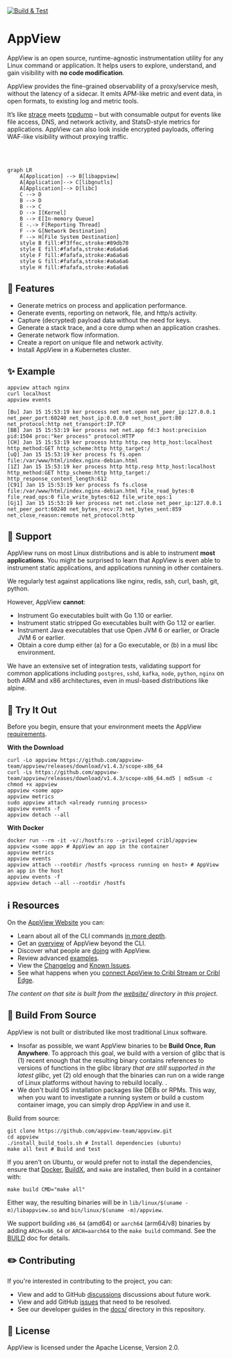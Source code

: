 [![Build & Test](https://github.com/appview-team/appview/actions/workflows/build-and-test.yml/badge.svg)](https://github.com/appview-team/appview/actions/workflows/build-and-test.yml)

# AppView

AppView is an open source, runtime-agnostic instrumentation utility for any Linux command or application. It helps users to explore, understand, and gain visibility with **no code modification**.

AppView provides the fine-grained observability of a proxy/service mesh, without the latency of a sidecar. It emits APM-like metric and event data, in open formats, to existing log and metric tools.

It’s like [strace](https://github.com/strace/strace) meets [tcpdump](https://www.tcpdump.org/) – but with consumable output for events like file access, DNS, and network activity, and StatsD-style metrics for applications. AppView can also look inside encrypted payloads, offering WAF-like visibility without proxying traffic.

<br />
<br />

```mermaid
graph LR
    A[Application] --> B[libappview]
    A[Application]--> C[libgnutls]
    A[Application]--> D[libc]
    C --> D
    B --> D
    B --> C
    D --> I[Kernel]
    B --> E[In-memory Queue]
    E -.-> F[Reporting Thread]
    F --> G[Network Destination]
    F --> H[File System Destination]
    style B fill:#f3ffec,stroke:#89db70
    style E fill:#fafafa,stroke:#a6a6a6
    style F fill:#fafafa,stroke:#a6a6a6
    style G fill:#fafafa,stroke:#a6a6a6
    style H fill:#fafafa,stroke:#a6a6a6
```

## 💎 Features

- Generate metrics on process and application performance.
- Generate events, reporting on network, file, and http/s activity.
- Capture (decrypted) payload data without the need for keys.
- Generate a stack trace, and a core dump when an application crashes.
- Generate network flow information.
- Create a report on unique file and network activity.
- Install AppView in a Kubernetes cluster.

## ✨ Example

```
appview attach nginx
curl localhost
appview events
```
```
[Bu] Jan 15 15:53:19 ker process net net.open net_peer_ip:127.0.0.1 net_peer_port:60240 net_host_ip:0.0.0.0 net_host_port:80 net_protocol:http net_transport:IP.TCP
[BB] Jan 15 15:53:19 ker process net net.app fd:3 host:precision pid:1504 proc:"ker process" protocol:HTTP
[CH] Jan 15 15:53:19 ker process http http.req http_host:localhost http_method:GET http_scheme:http http_target:/
[uQ] Jan 15 15:53:19 ker process fs fs.open file:/var/www/html/index.nginx-debian.html
[1Z] Jan 15 15:53:19 ker process http http.resp http_host:localhost http_method:GET http_scheme:http http_target:/ http_response_content_length:612
[C91] Jan 15 15:53:19 ker process fs fs.close file:/var/www/html/index.nginx-debian.html file_read_bytes:0 file_read_ops:0 file_write_bytes:612 file_write_ops:1
[Gj1] Jan 15 15:53:19 ker process net net.close net_peer_ip:127.0.0.1 net_peer_port:60240 net_bytes_recv:73 net_bytes_sent:859 net_close_reason:remote net_protocol:http
```

## 🛟 Support

AppView runs on most Linux distributions and is able to instrument **most applications**. You might be surprised to learn that AppView is even able to instrument static applications, and applications running in other containers. 

We regularly test against applications like nginx, redis, ssh, curl, bash, git, python.

However, AppView **cannot**:

- Instrument Go executables built with Go 1.10 or earlier.
- Instrument static stripped Go executables built with Go 1.12 or earlier.
- Instrument Java executables that use Open JVM 6 or earlier, or Oracle JVM 6 or earlier.
- Obtain a core dump either (a) for a Go executable, or (b) in a musl libc environment.

We have an extensive set of integration tests, validating support for common applications including `postgres`, `sshd`, `kafka`, `node`, `python`, `nginx` on both ARM and x86 architectures, even in musl-based distributions like alpine.

## 🚀 Try It Out

Before you begin, ensure that your environment meets the AppView [requirements](https://appview.dev/docs/requirements).

**With the Download**
```
curl -Lo appview https://github.com/appview-team/appview/releases/download/v1.4.3/scope-x86_64
curl -Ls https://github.com/appview-team/appview/releases/download/v1.4.3/scope-x86_64.md5 | md5sum -c
chmod +x appview
appview <some app>
appview metrics
sudo appview attach <already running process>
appview events -f
appview detach --all
```

**With Docker**
```
docker run --rm -it -v/:/hostfs:ro --privileged cribl/appview
appview <some app> # AppView an app in the container
appview metrics
appview events
appview attach --rootdir /hostfs <process running on host> # AppView an app in the host
appview events -f
appview detach --all --rootdir /hostfs
```

## ℹ️  Resources

On the [AppView Website](https://appview.dev/) you can:

- Learn about all of the CLI commands [in more depth](https://appview.dev/docs/cli-using).
- Get an [overview](https://appview.dev/docs/how-works/) of AppView beyond the CLI.
- Discover what people are [doing](https://appview.dev/docs/what-do-with-appview) with AppView.
- Review advanced [examples](https://appview.dev/docs/examples-use-cases).
- View the [Changelog](https://appview.dev/docs/changelog) and [Known Issues](https://appview.dev/docs/known-issues).
- See what happens when you [connect AppView to Cribl Stream or Cribl Edge](https://appview.dev/docs/cribl-integration).

_The content on that site is built from the [website/](website/) directory in this project._

## 🔧 Build From Source

AppView is not built or distributed like most traditional Linux software.

- Insofar as possible, we want AppView binaries to be  **Build Once, Run Anywhere**. To approach this goal, we build with a version of glibc that is (1) recent enough that the resulting binary contains references to versions of functions in the glibc library *that are still supported in the latest glibc*, yet (2) old enough that the binaries can run on a wide range of Linux platforms without having to rebuild locally.
.
- We don't build OS installation packages like DEBs or RPMs. This way, when you want to investigate a running system or build a custom container image, you can simply drop AppView in and use it.

Build from source:

```text
git clone https://github.com/appview-team/appview.git
cd appview
./install_build_tools.sh # Install dependencies (ubuntu)
make all test # Build and test
```

If you aren't on Ubuntu, or would prefer not to install the dependencies, ensure that [Docker], [BuildX], and `make` are installed, then build in a container with:

```text
make build CMD="make all"
```

Either way, the resulting binaries will be in `lib/linux/$(uname -m)/libappview.so` and `bin/linux/$(uname -m)/appview`.

We support building `x86_64` (amd64) or `aarch64` (arm64/v8) binaries by adding `ARCH=x86_64` or `ARCH=aarch64` to the `make build` command. See the [BUILD](docs/BUILD.md) doc for details.

## ✏️  Contributing

If you're interested in contributing to the project, you can:

- View and add to GitHub [discussions](https://github.com/appview-team/appview/discussions) discussions about future work.
- View and add GitHub [issues](https://github.com/appview-team/appview/issues) that need to be resolved.
- See our developer guides in the [docs/](./docs/) directory in this repository.

## 📄 License

AppView is licensed under the Apache License, Version 2.0. 

[Docker]: https://docs.docker.com/engine/install/
[BuildX]: https://docs.docker.com/buildx/working-with-buildx/

